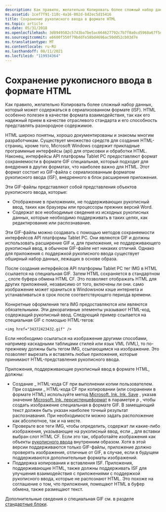 ```yaml
---
description: Как правило, желательно Копировать более сложный набор данных, который может содержаться в сериализованном формате (ISF).
ms.assetid: 1cef7f91-118c-4a16-802d-bd2ec5d15416
title: Сохранение рукописного ввода в формате HTML
ms.topic: article
ms.date: 05/31/2018
ms.openlocfilehash: 3d8949582c5743ba7be5ac664627792c7b7f8a0cd5968a67f5db08b6428cb886
ms.sourcegitcommit: e6600f550f79bddfe58bd4696ac50dd52cb03d7e
ms.translationtype: MT
ms.contentlocale: ru-RU
ms.lasthandoff: 08/11/2021
ms.locfileid: "119934364"
---
```

# <a name="storing-ink-in-html"></a>Сохранение рукописного ввода в формате HTML

Как правило, желательно Копировать более сложный набор данных, который может содержаться в сериализованном формате (ISF). HTML особенно полезен в качестве формата взаимодействия, так как его надежный прием в качестве отраслевого стандарта и его способность представлять разнородное содержимое.

HTML широко понятны, хорошо документированы и знакомы многим разработчикам. Существует множество средств для создания HTML-страниц. кроме того, Microsoft Windows содержит прикладные программные интерфейсы (api) для отрисовки и обработки HTML. Наконец, интерфейсы API платформы Tablet PC предоставляют формат сохраняемости в формате GIF специальная, который подходит для внедрения в других форматах, что наиболее важно для HTML. Этот формат состоит из GIF-файла с сериализованным форматом рукописного ввода (ISF), внедренного в блок расширения приложения.

Эти GIF-файлы представляют собой представления объектов рукописного ввода, которые:

-   Отображение в приложениях, не поддерживающих рукописный ввод, таких как браузеры или процессоры прежних версий Word.
-   Содержат все необходимые сведения из исходных рукописных данных, которые необходимо поддерживать в таких целях, как редактирование или распознавание.

Эти GIF-файлы можно создавать с помощью методов сохраняемости интерфейсов API платформы Tablet PC. Они являются GIF и должны использовать расширение GIF и, для приложения, не поддерживающего рукописный ввод, в обычном GIF-файле нет никаких отличий. Однако для приложения с поддержкой рукописного ввода существует обширный набор данных, лежащих в основе образа.

После создания интерфейсов API платформы Tablet PC тег IMG в HTML ссылается на специальная GIF. Затем HTML сохраняется в стандартном \_ слоте буфера обмена HTML CF. Это позволяет отображать HTML для других приложений, независимо от того, включены ли они. само изображение может храниться в Windowsном кэше интернета и устанавливаться в срок после соответствующего периода времени.

Конкретные оформления тега IMG предоставляются или являются обязательными. Эти декоративные элементы указывают HTML-код, содержащий рукописный ввод. Следующий пример ссылается на специальная GIF с помощью HTML-тегов:

`<img href="34372423432.gif" />`

Если необходимо ссылаться на изображение другими способами, например каскадными таблицами стилей или язык VML (VML), то по-прежнему должны быть тегом IMG, ссылающимся на изображение. Это позволяет вырезать и вставлять любые приложения, которые принимают HTML-представления рукописного ввода.

Приложения, поддерживающие рукописный ввод в формате HTML, должны:

-   Создание \_ HTML-кода CF при выполнении копии пользователем. При создании \_ HTML-кода CF при копировании (или сохранении в формате HTML) используйте метод [Microsoft. Ink. Ink. Save](/previous-versions/dotnet/netframework-3.5/ms571335(v=vs.90)) , указав значение [Microsoft. Ink. персистенцеформат](/previous-versions/ms827245(v=msdn.10)) в параметре *p* , чтобы создать изображение специальная в формате GIF. В замещающий текст должен быть указан наиболее точный результат распознавания. При необходимости можно задать расположение как абсолютное, так и на месте.
-   Проверьте все теги IMG, чтобы определить, содержат ли какие-либо изображения, указывающие на рукописный ввод, если \_ для вставки выбран слот HTML CF. Если это так, обработайте изображения как объекты [рукописного ввода](/previous-versions/aa515768(v=msdn.10)) внутренним образом. Хотя в этой версии поддерживаются только GIF-файлы, приложение должно проверять изображения, отличные от GIF, в случае, если в будущем поддерживаются дополнительные форматы изображений.
-   Поддержка копирования и вставления ISF. Приложения, поддерживающие HTML, также должны поддерживать ISF для улучшения взаимодействия с приложениями с поддержкой рукописного ввода, которые не распознают HTML. Это похоже на соглашение о том, что приложения, помещают HTML в буфер обмена, также размещают текст.

Дополнительные сведения о специальная GIF см. в разделе [стандартные блоки](building-blocks.md).

 

 

